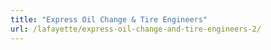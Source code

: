 ```yaml
---
title: "Express Oil Change & Tire Engineers"
url: /lafayette/express-oil-change-and-tire-engineers-2/
---
```


